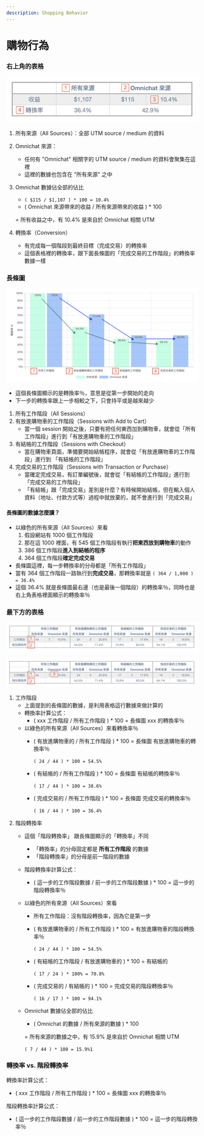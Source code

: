 ```yaml
---
description: Shopping Behavior
---
```


# 購物行為

### 右上角的表格

![](<../../../.gitbook/assets/image (266).png>)

1. 所有來源（All Sources）：全部 UTM source / medium 的資料
2. Omnichat 來源：
   * 任何有 "Omnichat" 相關字的 UTM source / medium 的資料會聚集在這裡
   * 這裡的數據也包含在 “所有來源" 之中
3.  Omnichat 數據佔全部的佔比

    * `( $115 / $1,107 ) * 100 = 10.4%`
    * ( Omnichat 來源帶來的收益 / 所有來源帶來的收益 ) \* 100

    &#x20;       \= 所有收益之中，有 10.4% 是來自於 Omnichat 相關 UTM &#x20;
4. 轉換率（Conversion）
   * 有完成每一個階段到最終目標（完成交易）的轉換率
   * 這個表格裡的轉換率，跟下面長條圖的「完成交易的工作階段」的轉換率數據一樣

### 長條圖

![](<../../../.gitbook/assets/image (237).png>)

* 這個長條圖顯示的是轉換率％，意思是從第一步開始的走向
* 下一步的轉換率跟上一步相較之下，只會持平或是越來越少

1. 所有工作階段（All Sessions）
2. 有放進購物車的工作階段（Sessions with Add to Cart）
   * 當一個 session 開始之後，只要有把任何東西加到購物車，就會從「所有工作階段」進行到「有放進購物車的工作階段」
3. 有結帳的工作階段（Sessions with Checkout）
   * 當在購物車頁面，準備要開始結帳程序，就會從「有放進購物車的工作階段」進行到 「有結帳的工作階段」
4. 完成交易的工作階段（Sessions with Transaction or Purchase）
   * 當確定完成交易，有訂單編號後，就會從「有結帳的工作階段」進行到「完成交易的工作階段」
   * 「有結帳」跟「完成交易」差別是什麼？有時候開始結帳，但在輸入個人資料（地址、付款方式等）過程中就放棄的，就不會進行到「完成交易」

#### 長條圖的數據怎麼讀？

* 以綠色的所有來源（All Sources）來看
  1. 假設網站有 1000 個工作階段
  2. 那在這 1000 裡面，有 545 個工作階段有執行**把東西放到購物車**的動作
  3. 386 個工作階段**進入到結帳的程序**
  4. 364 個工作階段**確定完成交易**
* 長條圖這裡，每一步轉換率的分母都是「所有工作階段」
* 當有 364 個工作階段一路執行到**完成交易**，那轉換率就是 `( 364 / 1,000 ) = 36.4%`
* 這個 36.4% 就是長條圖最右邊（也是最後一個階段）的轉換率％，同時也是右上角表格裡面顯示的轉換率％

### 最下方的表格

![](<../../../.gitbook/assets/image (190).png>)

![](<../../../.gitbook/assets/image (121).png>)

1. 工作階段
   * 上面提到的長條圖的數據，是利用表格這行數據來做計算的
   * 轉換率計算公式：
     * ( xxx 工作階段 / 所有工作階段 ) \* 100 = 長條圖 xxx 的轉換率％
   * 以綠色的所有來源（All Sources）來看轉換率％
     *   ( 有放進購物車的 / 所有工作階段 ) \* 100 = 長條圖 有放進購物車的轉換率％

         `( 24 / 44 ) * 100 = 54.5%`
     *   ( 有結帳的 / 所有工作階段 ) \* 100 = 長條圖 有結帳的轉換率％

         `( 17 / 44 ) * 100 = 38.6%`
     *   ( 完成交易的 / 所有工作階段 ) \* 100 = 長條圖 完成交易的轉換率％

         `( 16 / 44 ) * 100 = 36.4%`
2. 階段轉換率
   * 這個「階段轉換率」 跟長條圖顯示的「轉換率」不同
     * 「轉換率」的分母固定都是 **所有工作階段** 的數據
     * 「階段轉換率」的分母是前一階段的數據
   * 階段轉換率計算公式：
     * ( 這一步的工作階段數據 / 前一步的工作階段數據 ) \* 100 = 這一步的階段轉換率％
   * 以綠色的所有來源（All Sources）來看
     * 所有工作階段：沒有階段轉換率，因為它是第一步
     *   ( 有放進購物車的 / 所有工作階段 ) \* 100 = 有放進購物車的階段轉換率％

         `( 24 / 44 ) * 100 = 54.5%`
     *   ( 有結帳的工作階段 / 有放進購物車的 ) \* 100 = 有結帳的

         `( 17 / 24 ) * 100% = 70.8%`
     *   ( 完成交易的 / 有結帳的 ) \* 100 = 完成交易的階段轉換率％

         `( 16 / 17 ) * 100 = 94.1%`
   *   Omnichat 數據佔全部的佔比

       * ( Omnichat 的數據 / 所有來源的數據 ) \* 100

       &#x20;       \= 所有來源的數據之中，有 15.9% 是來自於 Omnichat 相關 UTM&#x20;

       &#x20;        `( 7 / 44 ) * 100 = 15.9%1`

### 轉換率 vs. 階段轉換率

轉換率計算公式：

* ( xxx 工作階段 / 所有工作階段 ) \* 100 = 長條圖 xxx 的轉換率％

階段轉換率計算公式：

* ( 這一步的工作階段數據 / 前一步的工作階段數據 ) \* 100 = 這一步的階段轉換率％

